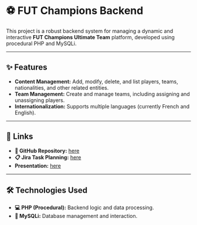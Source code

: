 # ⚽ FUT Champions Backend  

This project is a robust backend system for managing a dynamic and interactive **FUT Champions Ultimate Team** platform, developed using procedural PHP and MySQLi.

---

## ✨ Features  

- **Content Management:** Add, modify, delete, and list players, teams, nationalities, and other related entities.  
- **Team Management:** Create and manage teams, including assigning and unassigning players.  
- **Internationalization:** Supports multiple languages (currently French and English).

---

## 🔗 Links  

- **📁 GitHub Repository:** [here](https://github.com/Drissnafii/FUTactic_Backend.git)  
- **📋 Jira Task Planning:** [here](https://drissnafi3.atlassian.net/jira/software/projects/FB/boards/5?sprintStarted=true&atlOrigin=eyJpIjoiNGVhNmE1NTgxZDI0NDg5NDgyNzRiNmQ0Y2VjYTcyMDgiLCJwIjoiaiJ9)
- **Presentation:** [here](https://www.canva.com/design/DAGaIW_Anec/7BzR_CMHrKHrFOthhepdSg/edit?utm_content=DAGaIW_Anec&utm_campaign=designshare&utm_medium=link2&utm_source=sharebutton)

---

## 🛠️ Technologies Used  

- **💻 PHP (Procedural):** Backend logic and data processing.  
- **📂 MySQLi:** Database management and interaction.
